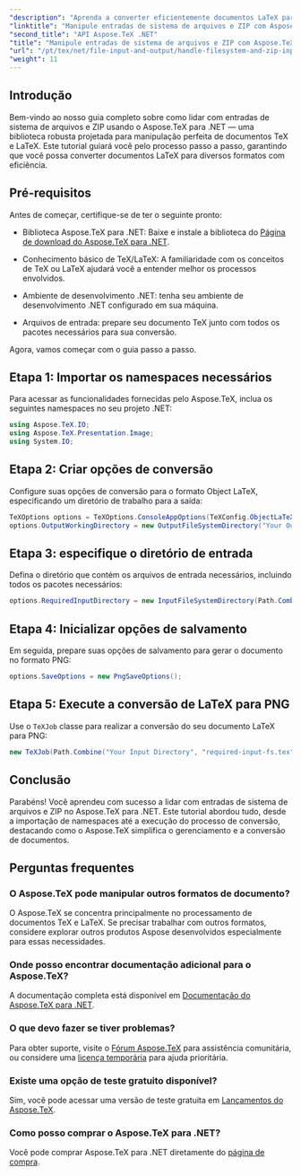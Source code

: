 ```yaml
---
"description": "Aprenda a converter eficientemente documentos LaTeX para vários formatos por meio de etapas fáceis de seguir, incluindo configuração de opções de conversão, especificação de diretórios de entrada e execução de conversões."
"linktitle": "Manipule entradas de sistema de arquivos e ZIP com Aspose.TeX para .NET"
"second_title": "API Aspose.TeX .NET"
"title": "Manipule entradas de sistema de arquivos e ZIP com Aspose.TeX para .NET"
"url": "/pt/tex/net/file-input-and-output/handle-filesystem-and-zip-inputs/"
"weight": 11
---
```


## Introdução

Bem-vindo ao nosso guia completo sobre como lidar com entradas de sistema de arquivos e ZIP usando o Aspose.TeX para .NET — uma biblioteca robusta projetada para manipulação perfeita de documentos TeX e LaTeX. Este tutorial guiará você pelo processo passo a passo, garantindo que você possa converter documentos LaTeX para diversos formatos com eficiência.

## Pré-requisitos

Antes de começar, certifique-se de ter o seguinte pronto:

- Biblioteca Aspose.TeX para .NET: Baixe e instale a biblioteca do [Página de download do Aspose.TeX para .NET](https://releases.aspose.com/tex/net/).
  
- Conhecimento básico de TeX/LaTeX: A familiaridade com os conceitos de TeX ou LaTeX ajudará você a entender melhor os processos envolvidos.

- Ambiente de desenvolvimento .NET: tenha seu ambiente de desenvolvimento .NET configurado em sua máquina.

- Arquivos de entrada: prepare seu documento TeX junto com todos os pacotes necessários para sua conversão.

Agora, vamos começar com o guia passo a passo.

## Etapa 1: Importar os namespaces necessários

Para acessar as funcionalidades fornecidas pelo Aspose.TeX, inclua os seguintes namespaces no seu projeto .NET:

```csharp
using Aspose.TeX.IO;
using Aspose.TeX.Presentation.Image;
using System.IO;
```

## Etapa 2: Criar opções de conversão

Configure suas opções de conversão para o formato Object LaTeX, especificando um diretório de trabalho para a saída:

```csharp
TeXOptions options = TeXOptions.ConsoleAppOptions(TeXConfig.ObjectLaTeX);
options.OutputWorkingDirectory = new OutputFileSystemDirectory("Your Output Directory");
```

## Etapa 3: especifique o diretório de entrada

Defina o diretório que contém os arquivos de entrada necessários, incluindo todos os pacotes necessários:

```csharp
options.RequiredInputDirectory = new InputFileSystemDirectory(Path.Combine("Your Input Directory", "packages"));
```

## Etapa 4: Inicializar opções de salvamento

Em seguida, prepare suas opções de salvamento para gerar o documento no formato PNG:

```csharp
options.SaveOptions = new PngSaveOptions();
```

## Etapa 5: Execute a conversão de LaTeX para PNG

Use o `TeXJob` classe para realizar a conversão do seu documento LaTeX para PNG:

```csharp
new TeXJob(Path.Combine("Your Input Directory", "required-input-fs.tex"), new ImageDevice(), options).Run();
```

## Conclusão

Parabéns! Você aprendeu com sucesso a lidar com entradas de sistema de arquivos e ZIP no Aspose.TeX para .NET. Este tutorial abordou tudo, desde a importação de namespaces até a execução do processo de conversão, destacando como o Aspose.TeX simplifica o gerenciamento e a conversão de documentos.

## Perguntas frequentes

### O Aspose.TeX pode manipular outros formatos de documento?

O Aspose.TeX se concentra principalmente no processamento de documentos TeX e LaTeX. Se precisar trabalhar com outros formatos, considere explorar outros produtos Aspose desenvolvidos especialmente para essas necessidades.

### Onde posso encontrar documentação adicional para o Aspose.TeX?

A documentação completa está disponível em [Documentação do Aspose.TeX para .NET](https://reference.aspose.com/tex/net/).

### O que devo fazer se tiver problemas?

Para obter suporte, visite o [Fórum Aspose.TeX](https://forum.aspose.com/c/tex/47) para assistência comunitária, ou considere uma [licença temporária](https://purchase.conholdate.com/temporary-license/) para ajuda prioritária.

### Existe uma opção de teste gratuito disponível?

Sim, você pode acessar uma versão de teste gratuita em [Lançamentos do Aspose.TeX](https://releases.aspose.com/).

### Como posso comprar o Aspose.TeX para .NET?

Você pode comprar Aspose.TeX para .NET diretamente do [página de compra](https://purchase.conholdate.com/buy).